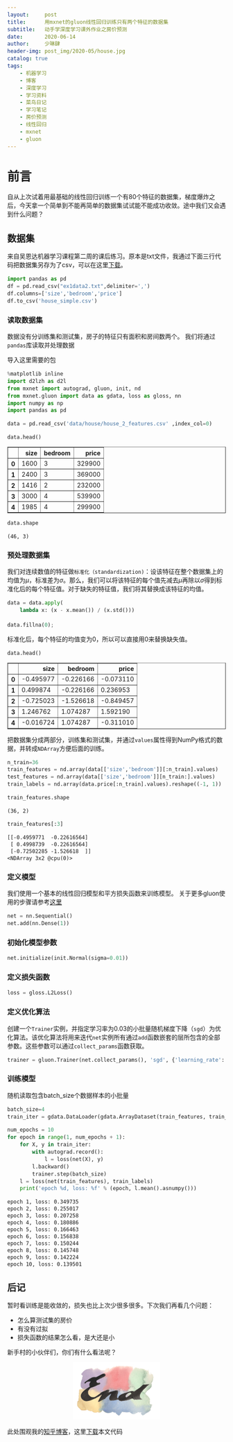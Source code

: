 ```yaml
---
layout:     post
title:      用mxnet的gluon线性回归训练只有两个特征的数据集
subtitle:   动手学深度学习课外作业之房价预测
date:       2020-06-14
author:     少琳肆
header-img: post_img/2020-05/house.jpg
catalog: true
tags:
    - 机器学习
    - 博客
    - 深度学习
    - 学习资料
    - 菜鸟日记
    - 学习笔记
    - 房价预测
    - 线性回归
    - mxnet
    - gluon
---   
```


# 前言

自从上次试着用最基础的线性回归训练一个有80个特征的数据集，梯度爆炸之后，今天拿一个简单到不能再简单的数据集试试能不能成功收敛。途中我们又会遇到什么问题？

## 数据集
来自吴恩达机器学习课程第二周的课后练习。原本是txt文件，我通过下面三行代码把数据集另存为了csv，可以在这里[下载](https://github.com/linguoguo/data_science/blob/master/house_pricing/data/house_2_features.csv)。


```python
import pandas as pd
df = pd.read_csv("ex1data2.txt",delimiter=',')
df.columns=['size','bedroom','price']
df.to_csv('house_simple.csv')
```

### 读取数据集

数据没有分训练集和测试集，房子的特征只有面积和房间数两个。
我们将通过`pandas`库读取并处理数据 

导入这里需要的包


```python
%matplotlib inline
import d2lzh as d2l
from mxnet import autograd, gluon, init, nd
from mxnet.gluon import data as gdata, loss as gloss, nn
import numpy as np
import pandas as pd
```


```python
data = pd.read_csv('data/house/house_2_features.csv' ,index_col=0)
```


```python
data.head()
```




<div>
<style scoped>
    .dataframe tbody tr th:only-of-type {
        vertical-align: middle;
    }

    .dataframe tbody tr th {
        vertical-align: top;
    }

    .dataframe thead th {
        text-align: right;
    }
</style>
<table border="1" class="dataframe">
  <thead>
    <tr style="text-align: right;">
      <th></th>
      <th>size</th>
      <th>bedroom</th>
      <th>price</th>
    </tr>
  </thead>
  <tbody>
    <tr>
      <th>0</th>
      <td>1600</td>
      <td>3</td>
      <td>329900</td>
    </tr>
    <tr>
      <th>1</th>
      <td>2400</td>
      <td>3</td>
      <td>369000</td>
    </tr>
    <tr>
      <th>2</th>
      <td>1416</td>
      <td>2</td>
      <td>232000</td>
    </tr>
    <tr>
      <th>3</th>
      <td>3000</td>
      <td>4</td>
      <td>539900</td>
    </tr>
    <tr>
      <th>4</th>
      <td>1985</td>
      <td>4</td>
      <td>299900</td>
    </tr>
  </tbody>
</table>
</div>




```python
data.shape
```




    (46, 3)



### 预处理数据集

我们对连续数值的特征做`标准化（standardization)`：设该特征在整个数据集上的均值为$\mu$，标准差为$\sigma$。那么，我们可以将该特征的每个值先减去$\mu$再除以$\sigma$得到标准化后的每个特征值。对于缺失的特征值，我们将其替换成该特征的均值。


```python
data = data.apply(
    lambda x: (x - x.mean()) / (x.std()))

data.fillna(0);
```

标准化后，每个特征的均值变为0，所以可以直接用0来替换缺失值。


```python
data.head()
```




<div>
<style scoped>
    .dataframe tbody tr th:only-of-type {
        vertical-align: middle;
    }

    .dataframe tbody tr th {
        vertical-align: top;
    }

    .dataframe thead th {
        text-align: right;
    }
</style>
<table border="1" class="dataframe">
  <thead>
    <tr style="text-align: right;">
      <th></th>
      <th>size</th>
      <th>bedroom</th>
      <th>price</th>
    </tr>
  </thead>
  <tbody>
    <tr>
      <th>0</th>
      <td>-0.495977</td>
      <td>-0.226166</td>
      <td>-0.073110</td>
    </tr>
    <tr>
      <th>1</th>
      <td>0.499874</td>
      <td>-0.226166</td>
      <td>0.236953</td>
    </tr>
    <tr>
      <th>2</th>
      <td>-0.725023</td>
      <td>-1.526618</td>
      <td>-0.849457</td>
    </tr>
    <tr>
      <th>3</th>
      <td>1.246762</td>
      <td>1.074287</td>
      <td>1.592190</td>
    </tr>
    <tr>
      <th>4</th>
      <td>-0.016724</td>
      <td>1.074287</td>
      <td>-0.311010</td>
    </tr>
  </tbody>
</table>
</div>



把数据集分成两部分，训练集和测试集，并通过`values`属性得到NumPy格式的数据，并转成`NDArray`方便后面的训练。


```python
n_train=36
train_features = nd.array(data[['size','bedroom']][:n_train].values)
test_features = nd.array(data[['size','bedroom']][n_train:].values)
train_labels = nd.array(data.price[:n_train].values).reshape((-1, 1))

```


```python
train_features.shape
```




    (36, 2)




```python
train_features[:3]
```




    
    [[-0.4959771  -0.22616564]
     [ 0.4998739  -0.22616564]
     [-0.72502285 -1.526618  ]]
    <NDArray 3x2 @cpu(0)>



### 定义模型

我们使用一个基本的线性回归模型和平方损失函数来训练模型。 关于更多gluon使用的步骤请参考[这里](https://zh.d2l.ai/chapter_deep-learning-basics/linear-regression-gluon.html)


```python
net = nn.Sequential()
net.add(nn.Dense(1))
```

### 初始化模型参数


```python
net.initialize(init.Normal(sigma=0.01))
```

### 定义损失函数


```python
loss = gloss.L2Loss()
```

### 定义优化算法

创建一个`Trainer`实例，并指定学习率为0.03的小批量随机梯度下降（`sgd`）为优化算法。该优化算法将用来迭代`net`实例所有通过`add`函数嵌套的层所包含的全部参数。这些参数可以通过`collect_params`函数获取。


```python
trainer = gluon.Trainer(net.collect_params(), 'sgd', {'learning_rate': 0.03})
```

### 训练模型
随机读取包含batch_size个数据样本的小批量


```python
batch_size=4
train_iter = gdata.DataLoader(gdata.ArrayDataset(train_features, train_labels), batch_size, shuffle=True)
```


```python
num_epochs = 10
for epoch in range(1, num_epochs + 1):
    for X, y in train_iter:
        with autograd.record():
            l = loss(net(X), y)
        l.backward()
        trainer.step(batch_size)
    l = loss(net(train_features), train_labels)
    print('epoch %d, loss: %f' % (epoch, l.mean().asnumpy()))
```

    epoch 1, loss: 0.349735
    epoch 2, loss: 0.255017
    epoch 3, loss: 0.207258
    epoch 4, loss: 0.180886
    epoch 5, loss: 0.166463
    epoch 6, loss: 0.156838
    epoch 7, loss: 0.150244
    epoch 8, loss: 0.145748
    epoch 9, loss: 0.142224
    epoch 10, loss: 0.139501


## 后记
暂时看训练是能收敛的，损失也比上次少很多很多。下次我们再看几个问题：
+ 怎么算测试集的房价
+ 有没有过拟
+ 损失函数的结果怎么看，是大还是小

新手村的小伙伴们，你们有什么看法呢？
<p align="center">
<img src="https://raw.githubusercontent.com/linguoguo/linguo_zh/master/img/end.png" width="200" >
</p>


此处围观我的[知乎博客](https://zhuanlan.zhihu.com/p/148303060)，这里[下载](https://github.com/linguoguo/data_science/blob/master/house_pricing/regression_house_2_features.ipynb)本文代码
